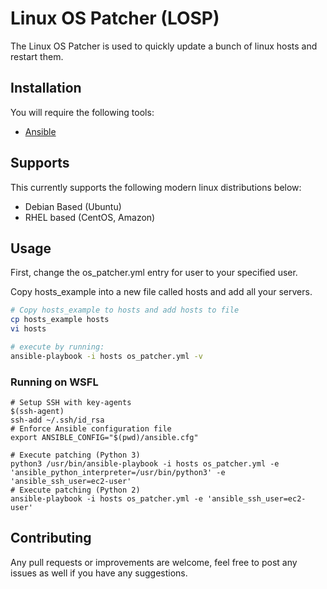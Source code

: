 # Linux OS Patcher (LOSP)
The Linux OS Patcher is used to quickly update a bunch of linux hosts and restart them.

## Installation
You will require the following tools:

- [Ansible](https://docs.ansible.com/ansible/latest/installation_guide/intro_installation.html)

## Supports
This currently supports the following modern linux distributions below:
- Debian Based (Ubuntu)
- RHEL based (CentOS, Amazon)

## Usage
First, change the os_patcher.yml entry for user to your specified user.

Copy hosts_example into a new file called hosts and add all your servers.
```bash
# Copy hosts_example to hosts and add hosts to file
cp hosts_example hosts
vi hosts

# execute by running:
ansible-playbook -i hosts os_patcher.yml -v
```

### Running on WSFL

```
# Setup SSH with key-agents
$(ssh-agent)
ssh-add ~/.ssh/id_rsa
# Enforce Ansible configuration file
export ANSIBLE_CONFIG="$(pwd)/ansible.cfg"

# Execute patching (Python 3)
python3 /usr/bin/ansible-playbook -i hosts os_patcher.yml -e 'ansible_python_interpreter=/usr/bin/python3' -e 'ansible_ssh_user=ec2-user'
# Execute patching (Python 2)
ansible-playbook -i hosts os_patcher.yml -e 'ansible_ssh_user=ec2-user'
```

## Contributing
Any pull requests or improvements are welcome, feel free to post any issues as well if you have any suggestions.
